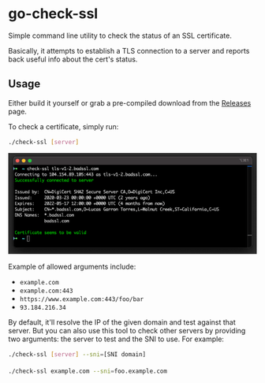 # go-check-ssl

Simple command line utility to check the status of an SSL certificate.

Basically, it attempts to establish a TLS connection to a server and reports back useful info about the cert's status.

## Usage

Either build it yourself or grab a pre-compiled download from the [Releases](https://github.com/colinodell/go-check-ssl/releases) page.

To check a certificate, simply run:

```bash
./check-ssl [server]
```

![](screenshot.png)

Example of allowed arguments include:

 - `example.com`
 - `example.com:443`
 - `https://www.example.com:443/foo/bar`
 - `93.184.216.34`

By default, it'll resolve the IP of the given domain and test against that server.  But you can also use this tool to check other servers by providing two arguments: the server to test and the SNI to use.  For example:

```bash
./check-ssl [server] --sni=[SNI domain]

./check-ssl example.com --sni=foo.example.com
```

